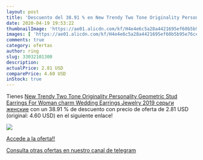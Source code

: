 ```yaml
---
layout: post
title: 'Descuento del 38.91 % en New Trendy Two Tone Originality Personal'
date: 2020-04-19 19:53:22
thumbnailImage: 'https://ae01.alicdn.com/kf/H4e4e6c5a28a4421695ef60b5b95e76ce8/New-Trendy-Two-Tone-Originality-Personality-Geometric-Stud-Earrings-For-Woman-charm-Wedding-Earrings-Jewelry-2019.jpg_350x350._SL200_.jpg'
images: [ 'https://ae01.alicdn.com/kf/H4e4e6c5a28a4421695ef60b5b95e76ce8/New-Trendy-Two-Tone-Originality-Personality-Geometric-Stud-Earrings-For-Woman-charm-Wedding-Earrings-Jewelry-2019.jpg_350x350._SL200_.jpg' ]
comments: true
category: ofertas
author: ring
slug: 33032101300
description:
actualPrice: 2.81 USD
comparePrice: 4.60 USD
inStock: true
---
```


Tienes [New Trendy Two Tone Originality Personality Geometric Stud Earrings For Woman charm Wedding Earrings Jewelry 2019 серьги женские](https://www.amazon.com/dp/33032101300/?tag=redken08-20) con un 38.91 % de descuento con precio de oferta de 2.81 USD (original: 4.60 USD) en el siguiente enlace!

[![](https://ae01.alicdn.com/kf/H4e4e6c5a28a4421695ef60b5b95e76ce8/New-Trendy-Two-Tone-Originality-Personality-Geometric-Stud-Earrings-For-Woman-charm-Wedding-Earrings-Jewelry-2019.jpg_350x350._SL200_.jpg)](https://www.amazon.com/dp/33032101300/?tag=redken08-20)

[Accede a la oferta!!](https://www.amazon.com/dp/33032101300/?tag=redken08-20)

[Consulta otras ofertas en nuestro canal de telegram](https://t.me/s/ofertas25)

